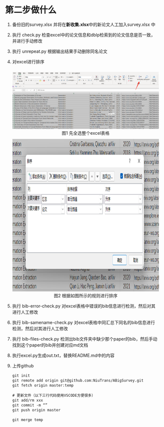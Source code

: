 # 第二步做什么

1. 备份旧的survey.xlsx 并将在**新收集.xlsx**中的新论文人工加入survey.xlsx 中

2. 执行 check.py 检查excel中的论文信息和dblp检索到的论文信息是否一致，并进行手动修改

3. 执行 unrepeat.py 根据输出结果手动删除同名论文

4. 对excel进行排序
   <div align="center" style="padding-top:10px;margin-bottom:10px;"> <img width=500px src="第二步-流程1.png"/><br> 图1 先全选整个excel表格 </div>
   <div align="center"> <img height=500px src="第二步-流程2.png"/><br> 图2 根据如图所示的规则进行排序 </div>

5. 执行 bib-error-check.py 对excel表格中错误的bib信息进行检测，然后对其进行人工修改

6. 执行 bib-samename-check.py 对excel表格中同汇总下同名的bib信息进行检测，然后对其进行人工修改

7. 执行 bib-files-check.py 检测出bib文件夹中缺少那个paper的bib，然后手动找到这个paper的bib并创建对应md文档

8. 执行excel.py生成out.txt，替换README.md中的内容

9. 上传github

   ```
   git init
   git remote add origin git@github.com:NiuTrans/ABigSurvey.git
   git fetch origin master:temp
   
   # 更新文件（以下三行代码使用VSCODE方便很多）
   git add/rm xxx
   git commit -m “”
   git push origin master
   
   git merge temp
   ```
   
   